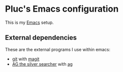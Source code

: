 # Pluc's Emacs configuration

This is my [Emacs](https://www.gnu.org/software/emacs/) setup.

## External dependencies

These are the external programs I use within emacs:

- [git](https://git-scm.com/) with [magit](magit.vc)
- [AG the silver searcher](https://github.com/ggreer/the_silver_searcher) with [ag](https://github.com/Wilfred/ag.el)
